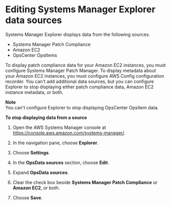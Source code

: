 # Editing Systems Manager Explorer data sources<a name="Explorer-using-editing-data-sources"></a>

Systems Manager Explorer displays data from the following sources\. 
+ Systems Manager Patch Compliance
+ Amazon EC2
+ OpsCenter OpsItems

To display patch compliance data for your Amazon EC2 instances, you must configure Systems Manager Patch Manager\. To display metadata about your Amazon EC2 instances, you must configure AWS Config configuration recorder\. You can't add additional data sources, but you can configure Explorer to stop displaying either patch compliance data, Amazon EC2 instance metadata, or both\. 

**Note**  
You can't configure Explorer to stop displaying OpsCenter OpsItem data\.

**To stop displaying data from a source**

1. Open the AWS Systems Manager console at [https://console\.aws\.amazon\.com/systems\-manager/](https://console.aws.amazon.com/systems-manager/)\.

1. In the navigation pane, choose **Explorer**\.

1. Choose **Settings**\.

1. In the **OpsData sources** section, choose **Edit**\.

1. Expand **OpsData sources**\.

1. Clear the check box beside **Systems Manager Patch Compliance** or **Amazon EC2**, or both\.

1. Choose **Save**\.
